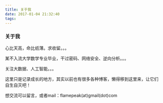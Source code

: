 ```yaml
---
title: 关于我
date: 2017-01-04 21:32:40
tags:
---
```

### 关于我
心比天高，命比纸薄。求收留。。。

某不入流大学数学专业毕业，干过密码、网络安全、逆向分析。。。

关注大数据、人工智能。。。

这里只是记录成长的地方，其实以前也有很多各种博客，懒得移到这里来，让它们自生自灭吧！

想交流可以留言，或者mail：flamepeak(at)gmail(dot)com





